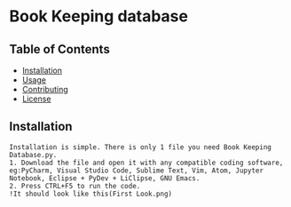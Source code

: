# Book Keeping database

## Table of Contents
- [Installation](#installation)
- [Usage](#usage)
- [Contributing](#contributing)
- [License](#license)

## Installation
    Installation is simple. There is only 1 file you need Book Keeping Database.py.
    1. Download the file and open it with any compatible coding software, eg:PyCharm, Visual Studio Code, Sublime Text, Vim, Atom, Jupyter Notebook, Eclipse + PyDev + LiClipse, GNU Emacs.
    2. Press CTRL+F5 to run the code.
    !It should look like this(First Look.png)
    

